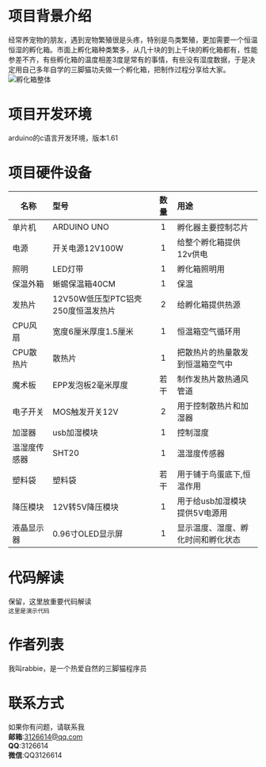 # 项目背景介绍
经常养宠物的朋友，遇到宠物繁殖很是头疼，特别是鸟类繁殖，更加需要一个恒温恒湿的孵化箱。市面上孵化箱种类繁多，从几十块的到上千块的孵化箱都有，性能参差不齐，有些孵化箱的温度相差3度是常有的事情，有些没有湿度数据，于是决定用自己多年自学的三脚猫功夫做一个孵化箱，把制作过程分享给大家。
![孵化箱整体](https://bbs.qn.img-space.com/202204/22/05e0808aeffa89db346c45c18604754e.jpg "孵化箱")
# 项目开发环境
arduino的c语言开发环境，版本1.61
# 项目硬件设备
名称|型号|数量|用途
---|:---|:--:|:---
单片机|ARDUINO UNO|1|孵化器主要控制芯片
电源|开关电源12V100W|1|给整个孵化箱提供12v供电
照明|LED灯带|1|孵化箱照明用
保温外箱|蜥蜴保温箱40CM|1|保温
发热片|12V50W低压型PTC铝壳250度恒温发热片|2|给孵化箱提供热源
CPU风扇|宽度6厘米厚度1.5厘米|1|恒温箱空气循环用
CPU散热片|散热片|1|把散热片的热量散发到恒温箱空气中
魔术板|EPP发泡板2毫米厚度|若干|制作发热片散热通风管道
电子开关|MOS触发开关12V|2|用于控制散热片和加湿器
加湿器|usb加湿模块|1|控制湿度
温湿度传感器|SHT20|1|温湿度传感器
塑料袋|塑料袋|若干|用于铺于鸟蛋底下,恒温作用
降压模块|12V转5V降压模块|1|用于给usb加湿模块提供5V电源用
液晶显示器|0.96寸OLED显示屏|1|显示温度、湿度、孵化时间和孵化状态
# 代码解读
保留，这里放重要代码解读<br>
`这里是演示代码`<br>
# 作者列表
我叫rabbie，是一个热爱自然的三脚猫程序员
# 联系方式
如果你有问题，请联系我<br>
**邮箱**:3126614@qq.com<br>
**QQ**:3126614<br>
**微信**:QQ3126614<br>

